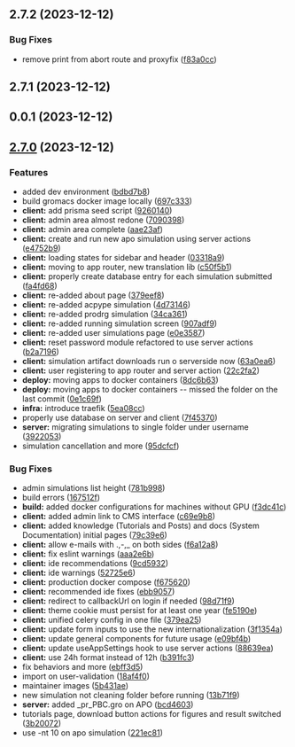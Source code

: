 

## 2.7.2 (2023-12-12)


### Bug Fixes

* remove print from abort route and proxyfix ([f83a0cc](https://github.com/LABIOQUIM/visualdynamics/commit/f83a0cc162184d2d8e08fe6722aac2c88dfc4d18))

## 2.7.1 (2023-12-12)

## 0.0.1 (2023-12-12)

## [2.7.0](https://github.com/LABIOQUIM/visualdynamics/compare/v2.6.5...v2.7.0) (2023-12-12)


### Features

* added dev environment ([bdbd7b8](https://github.com/LABIOQUIM/visualdynamics/commit/bdbd7b89164a97ad35703803af6e96cf4aad2cbf))
* build gromacs docker image locally ([697c333](https://github.com/LABIOQUIM/visualdynamics/commit/697c333288e0bf55ceff898bc8dd5ea29e6c4b3b))
* **client:** add prisma seed script ([9260140](https://github.com/LABIOQUIM/visualdynamics/commit/9260140a0864cbbc496dfd941739ced96dcd0a8a))
* **client:** admin area almost redone ([7090398](https://github.com/LABIOQUIM/visualdynamics/commit/7090398fac913b4703216e5676f08ef18add1ddc))
* **client:** admin area complete ([aae23af](https://github.com/LABIOQUIM/visualdynamics/commit/aae23af2eb75381f9c51f796c0e580dfc1c9cfb9))
* **client:** create and run new apo simulation using server actions ([e4752b9](https://github.com/LABIOQUIM/visualdynamics/commit/e4752b9a5a81ca759e67f4b558a574784669302d))
* **client:** loading states for sidebar and header ([03318a9](https://github.com/LABIOQUIM/visualdynamics/commit/03318a907dbd4179f59b9c235ecea27b18050a48))
* **client:** moving to app router, new translation lib ([c50f5b1](https://github.com/LABIOQUIM/visualdynamics/commit/c50f5b16dc9773876648cda584336e2b5f5dd57c))
* **client:** properly create database entry for each simulation submitted ([fa4fd68](https://github.com/LABIOQUIM/visualdynamics/commit/fa4fd68b8f37057352153bf88786c5f4fcda5941))
* **client:** re-added about page ([379eef8](https://github.com/LABIOQUIM/visualdynamics/commit/379eef855ba133a06c58b65a73ea04ed54b0bc2e))
* **client:** re-added acpype simulation ([4d73146](https://github.com/LABIOQUIM/visualdynamics/commit/4d73146738134fc8f0fa3dba1b03332df0546c1d))
* **client:** re-added prodrg simulation ([34ca361](https://github.com/LABIOQUIM/visualdynamics/commit/34ca361ee605de755f8a97dab8f69ee1bb13548d))
* **client:** re-added running simulation screen ([907adf9](https://github.com/LABIOQUIM/visualdynamics/commit/907adf9be5d09cc418f657a6ae841c1f3412c50f))
* **client:** re-added user simulations page ([e0e3587](https://github.com/LABIOQUIM/visualdynamics/commit/e0e35879c6135412ccd483f4f0f8b6e18378b730))
* **client:** reset password module refactored to use server actions ([b2a7196](https://github.com/LABIOQUIM/visualdynamics/commit/b2a719654ff42ad6704302e8577a73e42ef2b812))
* **client:** simulation artifact downloads run o serverside now ([63a0ea6](https://github.com/LABIOQUIM/visualdynamics/commit/63a0ea61752d83cd44eba9e5f3e7c078bb80de76))
* **client:** user registering to app router and server action ([22c2fa2](https://github.com/LABIOQUIM/visualdynamics/commit/22c2fa26bbbb704919c6acc273387cc8db1f260a))
* **deploy:** moving apps to docker containers ([8dc6b63](https://github.com/LABIOQUIM/visualdynamics/commit/8dc6b6372f64195badf0d1605616f0c73783590e))
* **deploy:** moving apps to docker containers -- missed the folder on the last commit ([0e1c69f](https://github.com/LABIOQUIM/visualdynamics/commit/0e1c69ffc1e19b836699c0bbb84d83b548f7b71f))
* **infra:** introduce traefik ([5ea08cc](https://github.com/LABIOQUIM/visualdynamics/commit/5ea08ccbf9d7c5673dddeb29b0de95c8643d7e39))
* properly use database on server and client ([7f45370](https://github.com/LABIOQUIM/visualdynamics/commit/7f45370f57db34c9208d2bf859cc0c54e6cdbc2b))
* **server:** migrating simulations to single folder under username ([3922053](https://github.com/LABIOQUIM/visualdynamics/commit/39220539453c7dcc2b876dab5c45327d96c81fbe))
* simulation cancellation and more ([95dcfcf](https://github.com/LABIOQUIM/visualdynamics/commit/95dcfcfc2a19e52240f36069f759b1acc2e65177))


### Bug Fixes

* admin simulations list height ([781b998](https://github.com/LABIOQUIM/visualdynamics/commit/781b99870a70f15e96881501af5a94285a959a3a))
* build errors ([167512f](https://github.com/LABIOQUIM/visualdynamics/commit/167512f4a3e5a8ac4ac5e104a4a627ed990921be))
* **build:** added docker configurations for machines without GPU ([f3dc41c](https://github.com/LABIOQUIM/visualdynamics/commit/f3dc41c2609618d54fd68e8f2a809663fae61f37))
* **client:** added admin link to CMS interface ([c69e9b8](https://github.com/LABIOQUIM/visualdynamics/commit/c69e9b8759dd8f45384289eadf9a6d9cb280dbf9))
* **client:** added knowledge (Tutorials and Posts) and docs (System Documentation) initial pages ([79c39e6](https://github.com/LABIOQUIM/visualdynamics/commit/79c39e6887515fd259c43b51d8bcddcc8dcd404a))
* **client:** allow e-mails with .,-,_ on both sides ([f6a12a8](https://github.com/LABIOQUIM/visualdynamics/commit/f6a12a8e4bf72ca5b11f2ee9a338e9ef44d62698))
* **client:** fix eslint warnings ([aaa2e6b](https://github.com/LABIOQUIM/visualdynamics/commit/aaa2e6b2f198aacf4af3cdb606150ac88d192cf9))
* **client:** ide recommendations ([9cd5932](https://github.com/LABIOQUIM/visualdynamics/commit/9cd593293a5bb11aac42e953220e2f421b5b4fd4))
* **client:** ide warnings ([52725e6](https://github.com/LABIOQUIM/visualdynamics/commit/52725e62111b654f5f1255dbc7b750374cee577e))
* **client:** production docker compose ([f675620](https://github.com/LABIOQUIM/visualdynamics/commit/f675620c9901bdceb3e8d856ee0d36ca9fdfa424))
* **client:** recommended ide fixes ([ebb9057](https://github.com/LABIOQUIM/visualdynamics/commit/ebb9057589a51405eec9ad19661c6eb962889c03))
* **client:** redirect to callbackUrl on login if needed ([98d71f9](https://github.com/LABIOQUIM/visualdynamics/commit/98d71f9c10023363851d76ce39c1c3498512f5aa))
* **client:** theme cookie must persist for at least one year ([fe5190e](https://github.com/LABIOQUIM/visualdynamics/commit/fe5190e70bbfeb43e8e66edf69d520d0fdf28e67))
* **client:** unified celery config in one file ([379ea25](https://github.com/LABIOQUIM/visualdynamics/commit/379ea254678f54fed70089da8ffdc1124877b37a))
* **client:** update form inputs to use the new internationalization ([3f1354a](https://github.com/LABIOQUIM/visualdynamics/commit/3f1354a3acc2c9376e5e21a5193cf7ccd02950d0))
* **client:** update general components for future usage ([e09bf4b](https://github.com/LABIOQUIM/visualdynamics/commit/e09bf4b71ad1bc92132faa3258530ba8c0a01453))
* **client:** update useAppSettings hook to use server actions ([88639ea](https://github.com/LABIOQUIM/visualdynamics/commit/88639eaa7155abaf648818ec2710188a8656a065))
* **client:** use 24h format instead of 12h ([b391fc3](https://github.com/LABIOQUIM/visualdynamics/commit/b391fc3424f5767bff2b6e3bc4f2fad8436256ef))
* fix behaviors and more ([ebff3d5](https://github.com/LABIOQUIM/visualdynamics/commit/ebff3d50ecfe989b267c5cfbccf4d91191f123d2))
* import on user-validation ([18af4f0](https://github.com/LABIOQUIM/visualdynamics/commit/18af4f0ec00c86326db47e4e65839ae404e62059))
* maintainer images ([5b431ae](https://github.com/LABIOQUIM/visualdynamics/commit/5b431ae49a5a00e7582c054f3ca08ca2ed9827f3))
* new simulation not cleaning folder before running ([13b71f9](https://github.com/LABIOQUIM/visualdynamics/commit/13b71f94678839b5f5e3a8b47976b806d8bf37a3))
* **server:** added _pr_PBC.gro on APO ([bcd4603](https://github.com/LABIOQUIM/visualdynamics/commit/bcd46039d8472f9114ed7746d3f5c33729972bda))
* tutorials page, download button actions for figures and result switched ([3b20072](https://github.com/LABIOQUIM/visualdynamics/commit/3b200724890ce0746ef2e5be049d6fd87348d402))
* use -nt 10 on apo simulation ([221ec81](https://github.com/LABIOQUIM/visualdynamics/commit/221ec8172425728ceee784d366a979f91f7cf68b))
